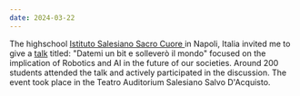 ```yaml
--- 
date: 2024-03-22
---
```

The highschool <a href="https://www.salesianivomero.it/" target="_blank">Istituto Salesiano Sacro Cuore </a> in Napoli, Italia invited me to give a <a href="https://www.salesianivomero.it/datemi-un-bit-e-sollevero-il-mondo/" target="_blank">talk</a> titled: "Datemi un bit e solleverò il mondo" focused on the implication of Robotics and AI in the future of our societies. Around 200 students attended the talk and actively participated in the discussion. The event took place in the Teatro Auditorium Salesiano Salvo D'Acquisto.
